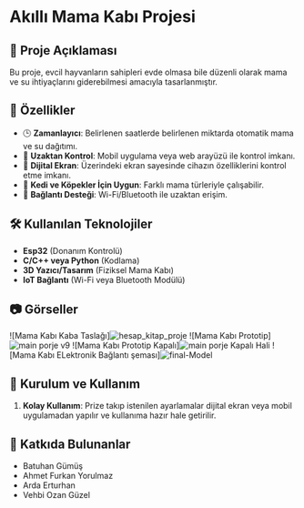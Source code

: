 # Akıllı Mama Kabı Projesi

## 📌 Proje Açıklaması
Bu proje, evcil hayvanların sahipleri evde olmasa bile düzenli olarak mama ve su ihtiyaçlarını giderebilmesi amacıyla tasarlanmıştır.

## 🚀 Özellikler
- 🕒 **Zamanlayıcı**: Belirlenen saatlerde belirlenen miktarda otomatik mama ve su dağıtımı.
- 📱 **Uzaktan Kontrol**: Mobil uygulama veya web arayüzü ile kontrol imkanı.
- 📲 **Dijital Ekran**: Üzerindeki ekran sayesinde cihazın özelliklerini kontrol etme imkanı.
- 🐾 **Kedi ve Köpekler İçin Uygun**: Farklı mama türleriyle çalışabilir.
- 📡 **Bağlantı Desteği**: Wi-Fi/Bluetooth ile uzaktan erişim.

## 🛠️ Kullanılan Teknolojiler
- **Esp32** (Donanım Kontrolü)
- **C/C++ veya Python** (Kodlama)
- **3D Yazıcı/Tasarım** (Fiziksel Mama Kabı)
- **IoT Bağlantı** (Wi-Fi veya Bluetooth Modülü)

## 📷 Görseller
![Mama Kabı Kaba Taslağı]![hesap_kitap_proje](https://github.com/user-attachments/assets/e20e7a01-e5ee-4363-ae37-7960544d9f36)
![Mama Kabı Prototip]![main porje v9](https://github.com/user-attachments/assets/071aee43-5029-4192-9d95-ee43df3cc138)
![Mama Kabı Prototip Kapalı]![main porje Kapalı Hali](https://github.com/user-attachments/assets/671aff2f-8410-4167-b6bd-def9184f2f46)
![Mama Kabı ELektronik Bağlantı şeması]![final-Model](https://github.com/user-attachments/assets/b268f60d-08b9-4879-8c96-8120b94856e5)

## 📌 Kurulum ve Kullanım
1. **Kolay Kullanım**: Prize takıp istenilen ayarlamalar dijital ekran veya mobil uygulamadan yapılır ve kullanıma hazır hale getirilir.

## 👥 Katkıda Bulunanlar
- Batuhan Gümüş
- Ahmet Furkan Yorulmaz
- Arda Erturhan
- Vehbi Ozan Güzel
